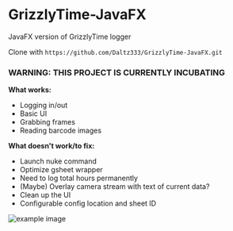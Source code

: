 # GrizzlyTime-JavaFX
JavaFX version of GrizzlyTime logger

Clone with `https://github.com/Daltz333/GrizzlyTime-JavaFX.git`

### WARNING: THIS PROJECT IS CURRENTLY INCUBATING
**What works:**
 - Logging in/out
 - Basic UI
 - Grabbing frames
 - Reading barcode images
 
 **What doesn't work/to fix:**
  - Launch nuke command
  - Optimize gsheet wrapper
  - Need to log total hours permanently
  - (Maybe) Overlay camera stream with text of current data?
  - Clean up the UI
  - Configurable config location and sheet ID

![example image](https://i.imgur.com/w6ALv4f.png)
